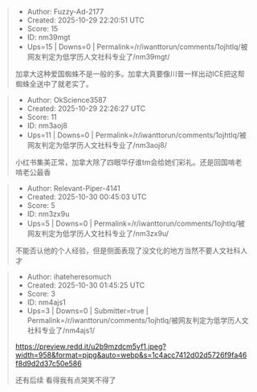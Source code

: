 > - Author: Fuzzy-Ad-2177
> - Created: 2025-10-29 22:20:51 UTC
> - Score: 15
> - ID: nm39mgt
> - Ups=15 | Downs=0 | Permalink=/r/iwanttorun/comments/1ojhtlq/被网友判定为低学历人文社科专业了/nm39mgt/
>
> 加拿大这种爱国蜘蛛不是一般的多。加拿大真要像川普一样出动ICE把这帮蜘蛛全送中了就老实了。

> - Author: OkScience3587
> - Created: 2025-10-29 22:26:27 UTC
> - Score: 11
> - ID: nm3aoj8
> - Ups=11 | Downs=0 | Permalink=/r/iwanttorun/comments/1ojhtlq/被网友判定为低学历人文社科专业了/nm3aoj8/
>
> 小红书集美正常，加拿大除了四眼华仔谁tm会给她们彩礼。还是回国啃老啃老公最香

> - Author: Relevant-Piper-4141
> - Created: 2025-10-30 00:45:03 UTC
> - Score: 5
> - ID: nm3zx9u
> - Ups=5 | Downs=0 | Permalink=/r/iwanttorun/comments/1ojhtlq/被网友判定为低学历人文社科专业了/nm3zx9u/
>
> 不能否认他的个人经验，但是侧面表现了没文化的地方当然不要人文社科人才

> - Author: ihateheresomuch
> - Created: 2025-10-30 01:45:25 UTC
> - Score: 3
> - ID: nm4ajs1
> - Ups=3 | Downs=0 | Submitter=true | Permalink=/r/iwanttorun/comments/1ojhtlq/被网友判定为低学历人文社科专业了/nm4ajs1/
>
> https://preview.redd.it/u2b9mzdcm5yf1.jpeg?width=958&format=pjpg&auto=webp&s=1c4acc7412d02d5726f9fa46f8d9d2d37c50e586
> 
> 还有后续 看得我有点哭笑不得了
